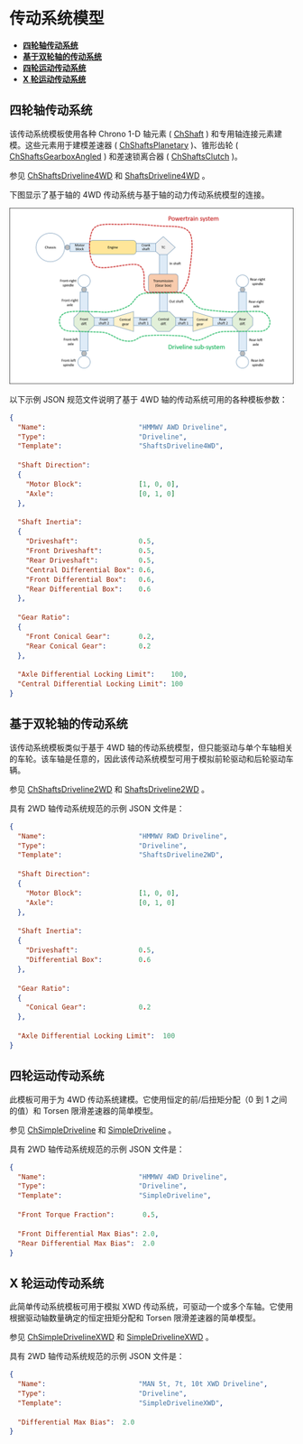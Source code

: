 # 传动系统模型

- [__四轮轴传动系统__](#four_wheel)
- [__基于双轮轴的传动系统__](#two_wheel)
- [__四轮运动传动系统__](#kinematic)
- [__X 轮运动传动系统__](#X_wheel)

## 四轮轴传动系统

该传动系统模板使用各种 Chrono 1-D 轴元素 ( [ChShaft](https://api.projectchrono.org/classchrono_1_1_ch_shaft.html) ) 和专用轴连接元素建模。这些元素用于建模差速器 ( [ChShaftsPlanetary](https://api.projectchrono.org/classchrono_1_1_ch_shafts_planetary.html) )、锥形齿轮 ( [ChShaftsGearboxAngled](https://api.projectchrono.org/classchrono_1_1_ch_shafts_gearbox_angled.html) ) 和差速锁离合器 ( [ChShaftsClutch](https://api.projectchrono.org/classchrono_1_1_ch_shafts_clutch.html) )。

参见 [ChShaftsDriveline4WD](https://api.projectchrono.org/classchrono_1_1vehicle_1_1_ch_shafts_driveline4_w_d.html) 和 [ShaftsDriveline4WD](https://api.projectchrono.org/classchrono_1_1vehicle_1_1_shafts_driveline4_w_d.html) 。

下图显示了基于轴的 4WD 传动系统与基于轴的动力传动系统模型的连接。

![](../img/chrono/shafts_powertrain.png)


以下示例 JSON 规范文件说明了基于 4WD 轴的传动系统可用的各种模板参数：
```json
{
  "Name":                       "HMMWV AWD Driveline",
  "Type":                       "Driveline",
  "Template":                   "ShaftsDriveline4WD",
 
  "Shaft Direction":
  {
    "Motor Block":              [1, 0, 0],
    "Axle":                     [0, 1, 0]
  },
 
  "Shaft Inertia":
  {
    "Driveshaft":               0.5,
    "Front Driveshaft":         0.5,
    "Rear Driveshaft":          0.5,
    "Central Differential Box": 0.6,
    "Front Differential Box":   0.6,
    "Rear Differential Box":    0.6
  },
 
  "Gear Ratio":
  {
    "Front Conical Gear":       0.2,
    "Rear Conical Gear":        0.2
  },
 
  "Axle Differential Locking Limit":    100,
  "Central Differential Locking Limit": 100
}
```


## 基于双轮轴的传动系统
该传动系统模板类似于基于 4WD 轴的传动系统模型，但只能驱动与单个车轴相关的车轮。该车轴是任意的，因此该传动系统模型可用于模拟前轮驱动和后轮驱动车辆。

参见 [ChShaftsDriveline2WD](https://api.projectchrono.org/classchrono_1_1vehicle_1_1_ch_shafts_driveline2_w_d.html) 和 [ShaftsDriveline2WD](https://api.projectchrono.org/classchrono_1_1vehicle_1_1_shafts_driveline2_w_d.html) 。

具有 2WD 轴传动系统规范的示例 JSON 文件是：


```json
{
  "Name":                       "HMMWV RWD Driveline",
  "Type":                       "Driveline",
  "Template":                   "ShaftsDriveline2WD",
 
  "Shaft Direction":
  {
    "Motor Block":              [1, 0, 0],
    "Axle":                     [0, 1, 0]
  },
 
  "Shaft Inertia":
  {
    "Driveshaft":               0.5,
    "Differential Box":         0.6
  },
 
  "Gear Ratio":
  {
    "Conical Gear":             0.2
  },
 
  "Axle Differential Locking Limit":  100
}
```


## 四轮运动传动系统
此模板可用于为 4WD 传动系统建模。它使用恒定的前/后扭矩分配（0 到 1 之间的值）和 Torsen 限滑差速器的简单模型。

参见 [ChSimpleDriveline](https://api.projectchrono.org/classchrono_1_1vehicle_1_1_ch_simple_driveline.html) 和 [SimpleDriveline](https://api.projectchrono.org/classchrono_1_1vehicle_1_1_simple_driveline.html) 。

具有 2WD 轴传动系统规范的示例 JSON 文件是：

```json
{
  "Name":                       "HMMWV 4WD Driveline",
  "Type":                       "Driveline",
  "Template":                   "SimpleDriveline",
 
  "Front Torque Fraction":       0.5,
 
  "Front Differential Max Bias": 2.0,
  "Rear Differential Max Bias":  2.0
}
```

## X 轮运动传动系统
此简单传动系统模板可用于模拟 XWD 传动系统，可驱动一个或多个车轴。它使用根据驱动轴数量确定的恒定扭矩分配和 Torsen 限滑差速器的简单模型。

参见 [ChSimpleDrivelineXWD](https://api.projectchrono.org/classchrono_1_1vehicle_1_1_ch_simple_driveline_x_w_d.html) 和 [SimpleDrivelineXWD](https://api.projectchrono.org/classchrono_1_1vehicle_1_1_simple_driveline_x_w_d.html) 。

具有 2WD 轴传动系统规范的示例 JSON 文件是：

```json
{
  "Name":                       "MAN 5t, 7t, 10t XWD Driveline",
  "Type":                       "Driveline",
  "Template":                   "SimpleDrivelineXWD",
 
  "Differential Max Bias":  2.0
}
```
